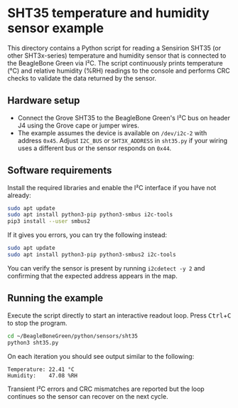 # SHT35 temperature and humidity sensor example

This directory contains a Python script for reading a Sensirion SHT35 (or other SHT3x-series) temperature and humidity sensor that is connected to the BeagleBone Green via I²C. The script continuously prints temperature (°C) and relative humidity (%RH) readings to the console and performs CRC checks to validate the data returned by the sensor.

## Hardware setup

- Connect the Grove SHT35 to the BeagleBone Green's I²C bus on header J4 using the Grove cape or jumper wires.
- The example assumes the device is available on `/dev/i2c-2` with address `0x45`. Adjust `I2C_BUS` or `SHT3X_ADDRESS` in `sht35.py` if your wiring uses a different bus or the sensor responds on `0x44`.

## Software requirements

Install the required libraries and enable the I²C interface if you have not already:

```bash
sudo apt update
sudo apt install python3-pip python3-smbus i2c-tools
pip3 install --user smbus2
```

If it gives you errors, you can try the following instead:

```bash
sudo apt update
sudo apt install python3-pip python3-smbus2 i2c-tools
```

You can verify the sensor is present by running `i2cdetect -y 2` and confirming that the expected address appears in the map.

## Running the example

Execute the script directly to start an interactive readout loop. Press <kbd>Ctrl</kbd>+<kbd>C</kbd> to stop the program.

```bash
cd ~/BeagleBoneGreen/python/sensors/sht35
python3 sht35.py
```

On each iteration you should see output similar to the following:

```
Temperature: 22.41 °C
Humidity:    47.08 %RH
```

Transient I²C errors and CRC mismatches are reported but the loop continues so the sensor can recover on the next cycle.
